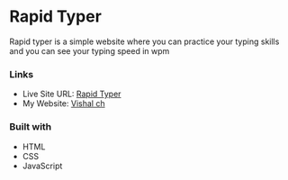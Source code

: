# Rapid Typer

Rapid typer is a simple website where you can practice your typing skills and you can see your typing speed in wpm

### Links

- Live Site URL: [Rapid Typer](https://rapid-typer.netlify.app)
- My Website: [Vishal ch](https://vishal-ch.netlify.app)

### Built with

- HTML
- CSS
- JavaScript